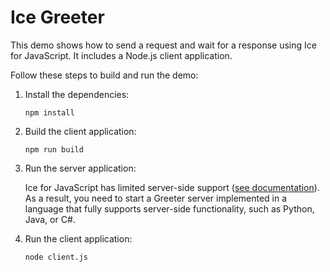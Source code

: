 # Ice Greeter

This demo shows how to send a request and wait for a response using Ice for JavaScript. It includes a Node.js client
application.

Follow these steps to build and run the demo:

1. Install the dependencies:

    ```shell
    npm install
    ```

2. Build the client application:

    ```shell
    npm run build
    ```

3. Run the server application:

    Ice for JavaScript has limited server-side support ([see documentation][1]). As a result, you need to start a
    Greeter server implemented in a language that fully supports server-side functionality, such as Python, Java, or C#.

4. Run the client application:

    ```shell
    node client.js
    ```

[1]: https://doc.zeroc.com/ice/3.7/language-mappings/javascript-mapping
